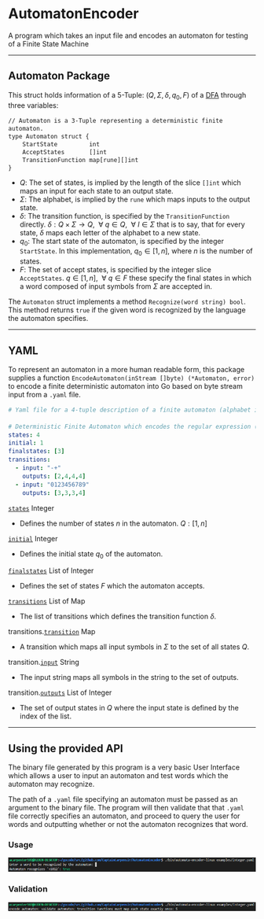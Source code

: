 # AutomatonEncoder
A program which takes an input file and encodes an automaton for testing of a Finite State Machine

---

## Automaton Package
This struct holds information of a 5-Tuple: $(Q, Σ, δ, q_0, F)$ of a [DFA](https://en.wikipedia.org/wiki/Deterministic_finite_automaton) through three variables:
```golang
// Automaton is a 3-Tuple representing a deterministic finite automaton.
type Automaton struct {
	StartState         int
	AcceptStates       []int
	TransitionFunction map[rune][]int
}
```
 - $Q$: The set of states, is implied by the length of the slice `[]int` which maps an input for each state to an output state.
 - $Σ$: The alphabet, is implied by the `rune` which maps inputs to the output state.
 - $δ$: The transition function, is specified by the `TransitionFunction` directly. $δ : Q \times Σ \rightarrow Q, \ \ \forall\  q \in Q, \ \ \forall\  l \in Σ$ that is to say, that for every state, $δ$ maps each letter of the alphabet to a new state.
 - $q_0$: The start state of the automaton, is specified by the integer `StartState`. In this implementation, $q_0 \in [1, n]$, where $n$ is the number of states.
 - $F$: The set of accept states, is specified by the integer slice `AcceptStates`. $q \in [1, n],\ \  \forall\  q \in F$ these specify the final states in which a word composed of input symbols from $Σ$ are accepted in.

The `Automaton` struct implements a method `Recognize(word string) bool`. This method returns `true` if the given word is recognized by the language the automaton specifies.

---

## YAML
To represent an automaton in a more human readable form, this package supplies a function `EncodeAutomaton(inStream []byte) (*Automaton, error)` to encode a finite deterministic automaton into Go based on byte stream input from a `.yaml` file.

```yaml
# Yaml file for a 4-tuple description of a finite automaton (alphabet is infered from the transition function)

# Deterministic Finite Automaton which encodes the regular expression (-|+)?[0-9]+
states: 4
initial: 1
finalstates: [3]
transitions:
  - input: "-+"
    outputs: [2,4,4,4]
  - input: "0123456789"
    outputs: [3,3,3,4]
```

<a id="states" href="#states" class="field">`states`</a> <span class="type">Integer</span> 
- Defines the number of states $n$ in the automaton. $Q : [1, n]$

<a id="initial" href="#initial" class="field">`initial`</a> <span class="type">Integer</span> 
- Defines the initial state $q_0$ of the automaton.

<a id="finalstates" href="#finalstates" class="field">`finalstates`</a> <span class="type">List of Integer</span> 
- Defines the set of states $F$ which the automaton accepts.

<a id="transitions" href="#transitions" class="field">`transitions`</a> <span class="type">List of Map</span> 
- The list of transitions which defines the transition function $δ$.

<span class="parent-field">transitions.</span><a id="transitions-transition" href="#transitions-transition" class="field">`transition`</a> <span class="type">Map</span> 
- A transition which maps all input symbols in $Σ$ to the set of all states $Q$.

<span class="parent-field">transition.</span><a id="transition-input" href="#transition-input" class="field">`input`</a> <span class="type">String</span> 
- The input string maps all symbols in the string to the set of outputs.

<span class="parent-field">transition.</span><a id="transition-outputs" href="#transition-outputs" class="field">`outputs`</a> <span class="type">List of Integer</span> 
- The set of output states in $Q$ where the input state is defined by the index of the list.

---

## Using the provided API
The binary file generated by this program is a very basic User Interface which allows a user to input an automaton and test words which the automaton may recognize.

The path of a `.yaml` file specifying an automaton must be passed as an argument to the binary file. The program will then validate that that `.yaml` file correctly specifies an automaton, and proceed to query the user for words and outputting whether or not the automaton recognizes that word.

### Usage
![Example of using the program](assets/cli-example1.png)

### Validation
![Example of program providing validation](assets/cli-example2.png)

